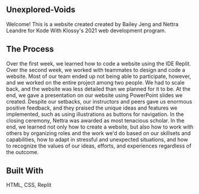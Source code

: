 ## Unexplored-Voids
Welcome! This is a website created created by Bailey Jeng and Nettra Leandre for Kode With Klossy's 2021 web development program. 
## The Process
Over the first week, we learned how to code a website using the IDE Replit. Over the second week, we worked with teammates to design and code a website. Most of our team ended up not being able to participate, however, and we worked on the entire project among two people. We had to scale back, and the website was less detailed than we planned for it to be. At the end, we gave a presentation on our website using PowerPoint slides we created. Despite our setbacks, our instructors and peers gave us enormous positive feedback, and they praised the unique ideas and features we implemented, such as using illustrations as buttons for navigation. In the closing ceremony, Nettra was awarded as most tenacious scholar. In the end, we learned not only how to create a website, but also how to work with others by organizing roles and the work we'd do based on our skillsets and capabilities, how to adapt in stressful and unexpected situations, and how to recognize the values of our ideas, efforts, and experiences regardless of the outcome. 
## Built With
HTML, CSS, Replit
